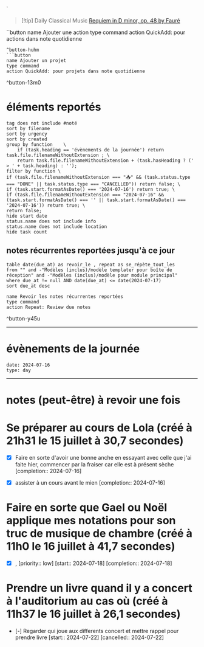 
`

> [!tip] Daily Classical Music
> [Requiem in D minor, op. 48 by Fauré](https://www.youtube.com/watch?v=4xZbnY5jQSk)

``button
name Ajouter une action
type command
action QuickAdd: pour actions dans note quotidienne
```
^button-huhm
```button
name Ajouter un projet
type command
action QuickAdd: pour projets dans note quotidienne
```
^button-13m0
# éléments reportés
```tasks
tag does not include #noté 
sort by filename 
sort by urgency 
sort by created 
group by function    \
	if (task.heading == 'évènements de la journée') return task.file.filenameWithoutExtension ; \
    return task.file.filenameWithoutExtension + (task.hasHeading ? (' > ' + task.heading) : '');
filter by function \
if (task.file.filenameWithoutExtension === "📥" && (task.status.type === "DONE" || task.status.type === "CANCELLED")) return false; \
if (task.start.formatAsDate() === '2024-07-16') return true; \
if (task.file.filenameWithoutExtension === "2024-07-16" && (task.start.formatAsDate() === '' || task.start.formatAsDate() === '2024-07-16')) return true; \
return false;
hide start date
status.name does not include info
status.name does not include location
hide task count
```

## notes récurrentes reportées jusqu'à ce jour
```dataview
table date(due_at) as revoir_le , repeat as se_répète_tout_les
from "" and -"Modèles (inclus)/modèle templater pour boîte de réception" and -"Modèles (inclus)/modèle pour module principal"
where due_at != null AND date(due_at) <= date(2024-07-17)
sort due_at desc
```

```button
name Revoir les notes récurrentes reportées
type command
action Repeat: Review due notes
```
^button-y45u
___
# évènements de la journée
```gEvent
date: 2024-07-16
type: day
```
___

# notes (peut-être) à revoir une fois


# Se préparer au cours de Lola  (créé à 21h31 le 15 juillet à 30,7 secondes) 
- [X] Faire en sorte d'avoir une bonne anche en essayant avec celle que j'ai faite hier, commencer par la fraiser car elle est à présent sèche  [completion:: 2024-07-16]
- [X] assister à un cours avant le mien  [completion:: 2024-07-16]


# Faire en sorte que Gael ou Noël applique mes notations pour son truc de musique de chambre (créé à 11h0 le 16 juillet à 41,7 secondes) 
- [X] ,  [priority:: low]  [start:: 2024-07-18]  [completion:: 2024-07-18]


# Prendre un livre quand il y a concert à l'auditorium au cas où (créé à 11h37 le 16 juillet à 26,1 secondes) 
- [-] Regarder qui joue aux differents concert et mettre rappel pour prendre livre  [start:: 2024-07-22]  [cancelled:: 2024-07-22]